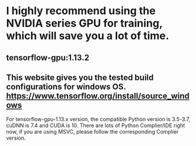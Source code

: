 # I highly recommend using the NVIDIA series GPU for training, which will save you a lot of time. 
## tensorflow-gpu:1.13.2

## This website gives you the tested build configurations for windows OS. https://www.tensorflow.org/install/source_windows 
For tensorflow-gpu-1.13.x version, the compatible Python version is 3.5-3.7, cuDNN is 7.4 and CUDA is 10. There are lots of Python Complier/IDE right now, if you are using MSVC, please follow the corresponding Complier version. 


